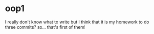 # oop1
I really don't know what to write but I think that it is my homework to do three commits? so... that's first of them!
